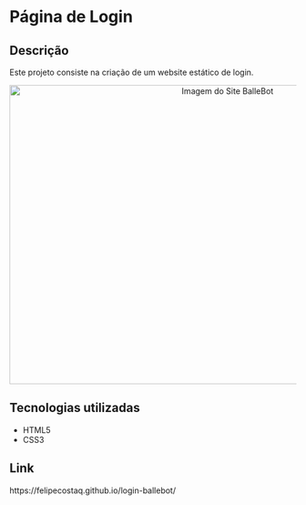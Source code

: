 <h1>Página de Login</h1>
<h2>Descrição</h2>
<p>Este projeto consiste na criação de um website estático de login.</p>
<p align="center"><img height="525" width="750" src="https://github.com/FelipeCostaq/login-ballebot/blob/main/imgBalle.png?raw=true" alt="Imagem do Site BalleBot"></p>
<h2>Tecnologias utilizadas</h2>
<ul>
  <li>HTML5</li>
  <li>CSS3</li>
</ul>
<h2>Link</h2>
<p>https://felipecostaq.github.io/login-ballebot/</p>

